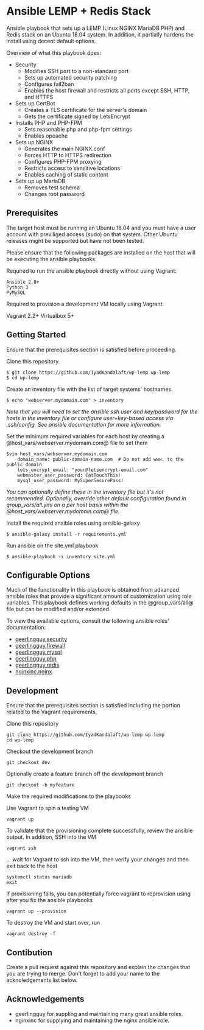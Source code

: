 Ansible LEMP + Redis Stack
==========================

Ansible playbook that sets up a LEMP (Linux NGINX MariaDB PHP) and Redis stack on an Ubuntu 18.04 system.  In addition, it partially hardens the install using decent default options.

Overview of what this playbook does:
* Security
    * Modifies SSH port to a non-standard port
    * Sets up automated security patching
    * Configures fail2ban
    * Enables the host firewall and restricts all ports except SSH, HTTP, and HTTPS
* Sets up CertBot
    * Creates a TLS certificate for the server's domain
    * Gets the certificate signed by LetsEncrypt
* Installs PHP and PHP-FPM
    * Sets reasonable php and php-fpm settings
    * Enables opcache
* Sets up NGINX
    * Generates the main NGINX.conf
    * Forces HTTP to HTTPS redirection
    * Configures PHP-FPM proxying
    * Restricts access to sensitive locations
    * Enables caching of static content
* Sets up up MariaDB
    * Removes test schema
    * Changes root password

Prerequisites
---

The target host must be running an Ubuntu 18.04 and you must have a user account with previliged access (sudo) on that system.  Other Ubuntu releases might be supported but have not been tested.

Please ensure that the following packages are installed on the host that will be executing the ansible playbooks.

Required to run the ansible playbook directly without using Vagrant:

    Ansible 2.8+
    Python 3
    PyMySQL

Required to provision a development VM locally using Vagrant:

   Vagrant 2.2+
   Virtualbox 5+


Getting Started
---

Ensure that the prerequisites section is satisfied before proceeding.

Clone this repository.

    $ git clone https://github.com/IyadKandalaft/wp-lemp wp-lemp
    $ cd wp-lemp

Create an inventory file with the list of target systems' hostnames.

    $ echo "webserver.mydomain.com" > inventory

_Note that you will need to set the ansible ssh user and key/password for the hosts in the inventory file or configure user+key-based access via .ssh/config.  See ansible documentation for more information._

Set the minimum required variables for each host by creating a @host_vars/webserver.mydomain.com@ file to set them

    $vim host_vars/webserver.mydomain.com
        domain_name: public-domain-name.com  # Do not add www. to the public domain
        lets_encrypt_email: "your@letsencrypt-email.com"
        webmaster_user_password: CatTouchThis!
        mysql_user_password: My5uper5ecurePass!

_You can optionally define these in the inventory file but it's not recommended._
_Optionally, override other default configuration found in group_vars/all.yml on a per host basis within the @host_vars/webserver.mydomain.com@ file._

Install the required ansible roles using ansible-galaxy

    $ ansible-galaxy install -r requirements.yml

Run ansible on the site.yml playbook

    $ ansible-playbook -i inventory site.yml


Configurable Options
---

Much of the functionality in this playbook is obtained from advanced ansible roles that provide a significant amount of customization using role variables.  This playbook defines working defaults in the @group_vars/all@ file but can be modified and/or extended.

To view the available options, consult the following ansible roles' documentation:

* [geerlingguy.security](https://github.com/geerlingguy/ansible-role-security)
* [geerlingguy.firewall](https://github.com/geerlingguy/ansible-role-firewall)
* [geerlingguy.mysql](https://github.com/geerlingguy/ansible-role-mysql)
* [geerlingguy.php](https://github.com/geerlingguy/ansible-role-php)
* [geerlingguy.redis](https://github.com/geerlingguy/ansible-role-redis)
* [nginxinc.nginx](https://github.com/nginxinc/ansible-role-nginx)

Development
---
Ensure that the prerequisites section is satisfied including the portion related to the Vagrant requirements.

Clone this repository

    git clone https://github.com/IyadKandalaft/wp-lemp wp-lemp
    cd wp-lemp

Checkout the development branch

    git checkout dev

Optionally create a feature branch off the development branch

    git checkout -b myfeature

Make the required modifications to the playbooks

Use Vagrant to spin a testing VM

    vagrant up

To validate that the provisioning complete successfully, review the ansible output.  In addition, SSH into the VM

    vagrant ssh
    
... wait for Vagrant to ssh into the VM, then verify your changes and then exit back to the host

    systemctl status mariadb
    exit

If provisioning fails, you can potentially force vagrant to reprovision using after you fix the ansible playbooks

    vagrant up --provision

To destroy the VM and start over, run

    vagrant destroy -f


Contibution
---

Create a pull request against this repository and explain the changes that you are trying to merge.
Don't forget to add your name to the acknoledgements list below.


Acknowledgements
---

* geerlingguy for suppling and maintaining many great ansible roles.
* nginxinc for supplying and maintaining the nginx ansible role.